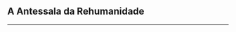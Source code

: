 <div class='title'>
<h2>A Antessala da Rehumanidade</h2>
<hr class='solid'>
</div>

<div class='end'>